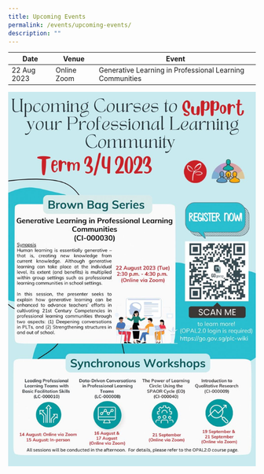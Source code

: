 ```yaml
---
title: Upcoming Events
permalink: /events/upcoming-events/
description: ""
---
```

<p id="TCLE-YISS23"></p>


| Date | Venue | Event|
| -------- | -------- | -------- |
|  22 Aug 2023  | Online Zoom  | Generative Learning in Professional Learning Communities  |

<a target="_blank" href="https://go.gov.sg/plc-wiki">![brownbag-aug23](/images/Events/brownbag-aug2023.jpg)</a>